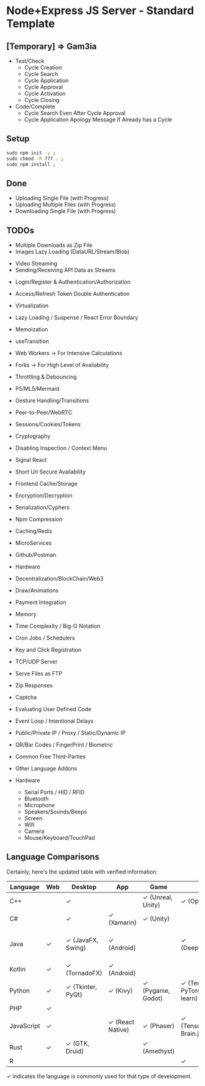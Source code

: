 # Node+Express JS Server - Standard Template

## [Temporary] => Gam3ia

- Test/Check
  - Cycle Creation
  - Cycle Search
  - Cycle Application
  - Cycle Approval
  - Cycle Activation
  - Cycle Closing
- Code/Complete
  - Cycle Search Even After Cycle Approval
  - Cycle Application Apology Message If Already has a Cycle

## Setup

```cmd
sudo npm init -y ;
sudo chmod -R 777 . ;
sudo npm install ;
```

## Done

- Uploading Single File (with Progress)
- Uploading Multiple Files (with Progress)
- Downloading Single File (with Progress)

## TODOs

- Multiple Downloads as Zip File
- Images Lazy Loading (DataURL/Stream/Blob)

* Video Streaming
* Sending/Receiving API Data as Streams

- Login/Register & Authentication/Authorization
- Access/Refresh Token Double Authentication

- Virtualization
- Lazy Loading / Suspense / React Error Boundary
- Memoization
- useTransition
- Web Workers -> For Intensive Calculations
- Forks -> For High Level of Availability
- Throttling & Debouncing
- P5/ML5/Mermaid
- Gesture Handling/Transitions
- Peer-to-Peer/WebRTC
- Sessions/Cookies/Tokens
- Cryptography
- Disabling Inspection / Context Menu
- Signal React
- Short Url Secure Availability
- Frontend Cache/Storage
- Encryption/Decryption
- Serialization/Cyphers
- Npm Compression
- Caching/Redis
- MicroServices
- Github/Postman
- Hardware
- Decentralization/BlockChain/Web3
- Draw/Animations
- Payment Integration
- Memory
- Time Complexity / Big-O Notation
- Cron Jobs / Schedulers
- Key and Click Registration
- TCP/UDP Server
- Serve Files as FTP
- Zip Responses
- Captcha
- Evaluating User Defined Code
- Event Loop / Intentional Delays
- Public/Private IP / Proxy / Static/Dynamic IP
- QR/Bar Codes / FingerPrint / Biometric
- Common Free Third-Parties
- Other Language Addons
- Hardware
  - Serial Ports / HID / RFID
  - Bluetooth
  - Microphone
  - Speakers/Sounds/Beeps
  - Screen
  - Wifi
  - Camera
  - Mouse/Keyboard/TouchPad

## Language Comparisons

Certainly, here's the updated table with verified information:

| Language   | Web | Desktop           | App              | Game              | AI                                    | Server                      | Embedded                       | Scripts/Exe | OS  |
| ---------- | --- | ----------------- | ---------------- | ----------------- | ------------------------------------- | --------------------------- | ------------------------------ | ----------- | --- |
| C++        |     | ✓                 |                  | ✓ (Unreal, Unity) | ✓ (OpenCV)                            |                             | ✓                              | ✓           | ✓   |
| C#         |     | ✓                 | ✓ (Xamarin)      | ✓ (Unity)         |                                       | ✓ (ASP.NET)                 |                                |             |     |
| Java       | ✓   | ✓ (JavaFX, Swing) | ✓ (Android)      |                   | ✓ (Deeplearning4j)                    | ✓ (Spring Boot, Jakarta EE) | ✓ (Java ME)                    |             |     |
| Kotlin     | ✓   | ✓ (TornadoFX)     | ✓ (Android)      |                   |                                       | ✓ (Ktor)                    |                                |             |     |
| Python     | ✓   | ✓ (Tkinter, PyQt) | ✓ (Kivy)         | ✓ (Pygame, Godot) | ✓ (TensorFlow, PyTorch, scikit-learn) | ✓ (Django, Flask)           | ✓ (MicroPython, CircuitPython) | ✓           |     |
| PHP        | ✓   |                   |                  |                   |                                       |                             |                                |             |     |
| JavaScript | ✓   |                   | ✓ (React Native) | ✓ (Phaser)        | ✓ (TensorFlow.js, Brain.js)           | ✓ (Node.js)                 |                                | ✓ (Node.js) |     |
| Rust       | ✓   | ✓ (GTK, Druid)    |                  | ✓ (Amethyst)      |                                       | ✓ (Actix, Rocket)           | ✓                              |             | ✓   |
| R          |     |                   |                  |                   | ✓                                     |                             |                                |             |     |

✓ indicates the language is commonly used for that type of development.
